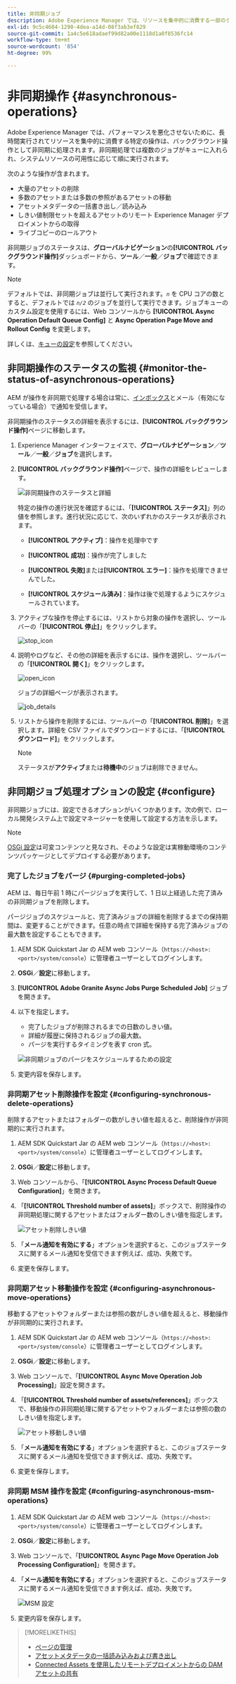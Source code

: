 ```yaml
---
title: 非同期ジョブ
description: Adobe Experience Manager では、リソースを集中的に消費する一部のタスクをバックグラウンド操作として非同期に処理することでパフォーマンスを最適化します。
exl-id: 9c5c4604-1290-4dea-a14d-08f3ab3ef829
source-git-commit: 1a4c5e618adaef99d82a00e1118d1a0f8536fc14
workflow-type: tm+mt
source-wordcount: '854'
ht-degree: 99%

---
```


# 非同期操作 {#asynchronous-operations}

Adobe Experience Manager では、パフォーマンスを悪化させないために、長時間実行されてリソースを集中的に消費する特定の操作は、バックグラウンド操作として非同期に処理されます。非同期処理では複数のジョブがキューに入れられ、システムリソースの可用性に応じて順に実行されます。

次のような操作が含まれます。

* 大量のアセットの削除
* 多数のアセットまたは多数の参照があるアセットの移動
* アセットメタデータの一括書き出し／読み込み
* しきい値制限セットを超えるアセットのリモート Experience Manager デプロイメントからの取得
* ライブコピーのロールアウト

非同期ジョブのステータスは、**グローバルナビゲーション**&#x200B;の&#x200B;**[!UICONTROL バックグラウンド操作]**&#x200B;ダッシュボードから、**ツール**／**一般**／**ジョブ**&#x200B;で確認できます。

>[!NOTE]
>
>デフォルトでは、非同期ジョブは並行して実行されます。*`n`* を CPU コアの数とすると、デフォルトでは *`n/2`* のジョブを並行して実行できます。ジョブキューのカスタム設定を使用するには、Web コンソールから **[!UICONTROL Async Operation Default Queue Config]** と **Async Operation Page Move and Rollout Config** を変更します。
>
>詳しくは、[キューの設定](https://sling.apache.org/documentation/bundles/apache-sling-eventing-and-job-handling.html#queue-configurations)を参照してください。

## 非同期操作のステータスの監視 {#monitor-the-status-of-asynchronous-operations}

AEM が操作を非同期で処理する場合は常に、[インボックス](/help/sites-cloud/authoring/inbox.md)とメール（有効になっている場合）で通知を受信します。

非同期操作のステータスの詳細を表示するには、**[!UICONTROL バックグラウンド操作]**&#x200B;ページに移動します。

1. Experience Manager インターフェイスで、**グローバルナビゲーション**／**ツール**／**一般**／**ジョブ**&#x200B;を選択します。

1. **[!UICONTROL バックグラウンド操作]**&#x200B;ページで、操作の詳細をレビューします。

   ![非同期操作のステータスと詳細](assets/async-operation-status.png)

   特定の操作の進行状況を確認するには、「**[!UICONTROL ステータス]**」列の値を参照します。進行状況に応じて、次のいずれかのステータスが表示されます。

   * **[!UICONTROL アクティブ]**：操作を処理中です

   * **[!UICONTROL 成功]**：操作が完了しました

   * **[!UICONTROL 失敗]**&#x200B;または&#x200B;**[!UICONTROL エラー]**：操作を処理できませんでした。

   * **[!UICONTROL スケジュール済み]**：操作は後で処理するようにスケジュールされています。

1. アクティブな操作を停止するには、リストから対象の操作を選択し、ツールバーの「**[!UICONTROL 停止]**」をクリックします。

   ![stop_icon](assets/async-stop-icon.png)

1. 説明やログなど、その他の詳細を表示するには、操作を選択し、ツールバーの「**[!UICONTROL 開く]**」をクリックします。

   ![open_icon](assets/async-open-icon.png)

   ジョブの詳細ページが表示されます。

   ![job_details](assets/async-job-details.png)

1. リストから操作を削除するには、ツールバーの「**[!UICONTROL 削除]**」を選択します。詳細を CSV ファイルでダウンロードするには、「**[!UICONTROL ダウンロード]**」をクリックします。

   >[!NOTE]
   >
   >ステータスが&#x200B;**アクティブ**&#x200B;または&#x200B;**待機中**&#x200B;のジョブは削除できません。

## 非同期ジョブ処理オプションの設定 {#configure}

非同期ジョブには、設定できるオプションがいくつかあります。次の例で、ローカル開発システム上で設定マネージャーを使用して設定する方法を示します。

>[!NOTE]
>
>[OSGi 設定](/help/implementing/deploying/configuring-osgi.md#creating-osgi-configurations)は可変コンテンツと見なされ、そのような設定は実稼動環境のコンテンツパッケージとしてデプロイする必要があります。

### 完了したジョブをパージ {#purging-completed-jobs}

AEM は、毎日午前 1 時にパージジョブを実行して、1 日以上経過した完了済みの非同期ジョブを削除します。

パージジョブのスケジュールと、完了済みジョブの詳細を削除するまでの保持期間は、変更することができます。任意の時点で詳細を保持する完了済みジョブの最大数を設定することもできます。

1. AEM SDK Quickstart Jar の AEM web コンソール（`https://<host>:<port>/system/console`）に管理者ユーザーとしてログインします。
1. **OSGi**／**設定**&#x200B;に移動します。
1. **[!UICONTROL Adobe Granite Async Jobs Purge Scheduled Job]** ジョブを開きます。
1. 以下を指定します。
   * 完了したジョブが削除されるまでの日数のしきい値。
   * 詳細が履歴に保持されるジョブの最大数。
   * パージを実行するタイミングを表す cron 式。

   ![非同期ジョブのパージをスケジュールするための設定](assets/async-purge-job.png)

1. 変更内容を保存します。

### 非同期アセット削除操作を設定 {#configuring-synchronous-delete-operations}

削除するアセットまたはフォルダーの数がしきい値を超えると、削除操作が非同期的に実行されます。

1. AEM SDK Quickstart Jar の AEM web コンソール（`https://<host>:<port>/system/console`）に管理者ユーザーとしてログインします。
1. **OSGi**／**設定**&#x200B;に移動します。
1. Web コンソールから、「**[!UICONTROL Async Process Default Queue Configuration]**」を開きます。
1. 「**[!UICONTROL Threshold number of assets]**」ボックスで、削除操作の非同期処理に関するアセットまたはフォルダー数のしきい値を指定します。

   ![アセット削除しきい値](assets/async-delete-threshold.png)

1. 「**メール通知を有効にする**」オプションを選択すると、このジョブステータスに関するメール通知を受信できます例えば、成功、失敗です。
1. 変更を保存します。

### 非同期アセット移動操作を設定 {#configuring-asynchronous-move-operations}

移動するアセットやフォルダーまたは参照の数がしきい値を超えると、移動操作が非同期的に実行されます。

1. AEM SDK Quickstart Jar の AEM web コンソール（`https://<host>:<port>/system/console`）に管理者ユーザーとしてログインします。
1. **OSGi**／**設定**&#x200B;に移動します。
1. Web コンソールで、「**[!UICONTROL Async Move Operation Job Processing]**」設定を開きます。
1. 「**[!UICONTROL Threshold number of assets/references]**」ボックスで、移動操作の非同期処理に関するアセットやフォルダーまたは参照の数のしきい値を指定します。

   ![アセット移動しきい値](assets/async-move-threshold.png)

1. 「**メール通知を有効にする**」オプションを選択すると、このジョブステータスに関するメール通知を受信できます例えば、成功、失敗です。
1. 変更を保存します。

### 非同期 MSM 操作を設定 {#configuring-asynchronous-msm-operations}

1. AEM SDK Quickstart Jar の AEM web コンソール（`https://<host>:<port>/system/console`）に管理者ユーザーとしてログインします。
1. **OSGi**／**設定**&#x200B;に移動します。
1. Web コンソールで、「**[!UICONTROL Async Page Move Operation Job Processing Configuration]**」を開きます。
1. 「**メール通知を有効にする**」オプションを選択すると、このジョブステータスに関するメール通知を受信できます例えば、成功、失敗です。

   ![MSM 設定](assets/async-msm.png)

1. 変更内容を保存します。

>[!MORELIKETHIS]
>
>* [ページの管理](/help/sites-cloud/authoring/sites-console/managing-pages.md)
>* [アセットメタデータの一括読み込みおよび書き出し](/help/assets/metadata-import-export.md)
>* [Connected Assets を使用したリモートデプロイメントからの DAM アセットの共有](/help/assets/use-assets-across-connected-assets-instances.md)

